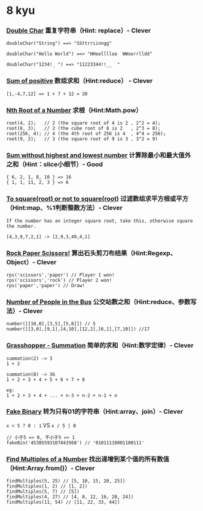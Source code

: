 # 8 kyu

### [Double Char](https://www.codewars.com/kata/56b1f01c247c01db92000076) 重复字符串（Hint: replace）- Clever

```
doubleChar("String") ==> "SSttrriinngg"

doubleChar("Hello World") ==> "HHeelllloo  WWoorrlldd"

doubleChar("1234!_ ") ==> "11223344!!__  "
```

### [Sum of positive](https://www.codewars.com/kata/5715eaedb436cf5606000381) 数组求和（Hint:reduce） - Clever

```
[1,-4,7,12] => 1 + 7 + 12 = 20
```
### [Nth Root of a Number](https://www.codewars.com/kata/5520714decb43308ea000083) 求根（Hint:Math.pow）

```
root(4, 2);   // 2 (the square root of 4 is 2 , 2^2 = 4);
root(8, 3);   // 2 (the cube root of 8 is 2   , 2^3 = 8);
root(256, 4); // 4 (the 4th root of 256 is 4  , 4^4 = 256);
root(9, 2);   // 3 (the square root of 9 is 3 , 3^2 = 9)
```

### [Sum without highest and lowest number](https://www.codewars.com/kata/sum-without-highest-and-lowest-number/javascript) 计算除最小和最大值外之和（Hint：slice小细节）- Good

```
{ 6, 2, 1, 8, 10 } => 16
{ 1, 1, 11, 2, 3 } => 6
```
### [To square(root) or not to square(root)](https://www.codewars.com/kata/to-square-root-or-not-to-square-root/javascript) 过滤数组求平方根或平方（Hint:map、%1判断整数方法）- Clever

```
If the number has an integer square root, take this, otherwise square the number.

[4,3,9,7,2,1] -> [2,9,3,49,4,1]
```
### [Rock Paper Scissors!](https://www.codewars.com/kata/rock-paper-scissors/train/javascript) 算出石头剪刀布结果（Hint:Regexp、Object）- Clever

```
rps('scissors','paper') // Player 1 won!
rps('scissors','rock') // Player 2 won!
rps('paper','paper') // Draw!
```
### [Number of People in the Bus](https://www.codewars.com/kata/number-of-people-in-the-bus/javascript) 公交站数之和（Hint:reduce、参数写法）- Clever

```
number([[10,0],[3,5],[5,8]]) // 5
number([[3,0],[9,1],[4,10],[12,2],[6,1],[7,10]]) //17
```

### [Grasshopper - Summation](https://www.codewars.com/kata/grasshopper-summation/javascript) 简单的求和（Hint:数学定律）- Clever

```
summation(2) -> 3
1 + 2

summation(8) -> 36
1 + 2 + 3 + 4 + 5 + 6 + 7 + 8

eg:
1 + 2 + 3 + 4 + ... + n-3 + n-2 + n-1 + n
```

### [Fake Binary](https://www.codewars.com/kata/fake-binary/javascript) 转为只有01的字符串（Hint:array、join）- Clever

`x < 5 ? 0 : 1` VS `x / 5 | 0`

```
// 小于5 => 0, 不小于5 => 1
fakeBin('45385593107843568') // '01011110001100111'
```
### [Find Multiples of a Number](https://www.codewars.com/kata/find-multiples-of-a-number) 找出递增到某个值的所有数值（Hint:Array.from()）- Clever

```
findMultiples(5, 25) // [5, 10, 15, 20, 25])
findMultiples(1, 2) // [1, 2])
findMultiples(5, 7) // [5])
findMultiples(4, 27) // [4, 8, 12, 16, 20, 24])
findMultiples(11, 54) // [11, 22, 33, 44])
```
